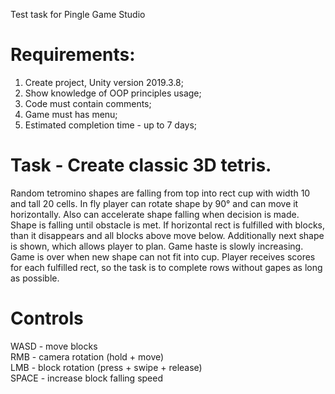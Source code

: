 Test task for Pingle Game Studio

# Requirements:
1. Create project, Unity version 2019.3.8;
2. Show knowledge of OOP principles usage;
3. Code must contain comments;
4. Game must has menu;
5. Estimated completion time - up to 7 days;

# Task - Create classic 3D tetris.
Random tetromino shapes are falling from top into rect cup with width 10 and tall 20 cells. In fly player can rotate shape by 90° and can move it horizontally. Also can accelerate shape falling when decision is made. Shape is falling until obstacle is met. If horizontal rect is fulfilled with blocks, than it disappears and all blocks above move below. Additionally next shape is shown, which allows player to plan. Game haste is slowly increasing. Game is over when new shape can not fit into cup. Player receives scores for each fulfilled rect, so the task is to complete rows without gapes as long as possible.

# Controls
WASD - move blocks\
RMB - camera rotation (hold + move)\
LMB - block rotation (press + swipe + release)\
SPACE - increase block falling speed
